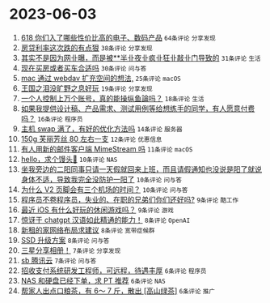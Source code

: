 # 2023-06-03

1. [618 你们入了哪些性价比高的电子、数码产品](https://www.v2ex.com/t/945412) `64条评论` `分享发现`
1. [房贷利率这次跌的有点狠](https://www.v2ex.com/t/945439) `38条评论` `分享发现`
1. [其实不是因为网卝曝，而是被**半卝夜卝疯卝狂卝敲卝门导致的](https://www.v2ex.com/t/945475) `31条评论` `生活`
1. [现在买房或者买车合适吗](https://www.v2ex.com/t/945443) `30条评论` `问与答`
1. [mac 通过 webdav 扩充空间的想法,](https://www.v2ex.com/t/945402) `25条评论` `macOS`
1. [王国之泪没旷野之息好玩](https://www.v2ex.com/t/945458) `19条评论` `分享发现`
1. [一个人控制上万个账号，真的能操纵鱼論吗？](https://www.v2ex.com/t/945429) `18条评论` `生活`
1. [如果我提供设计稿、产品需求、测试用例等给想练手的同学，有人愿意付费吗？](https://www.v2ex.com/t/945445) `16条评论` `程序员`
1. [主机 swap 满了，有好的优化方法吗](https://www.v2ex.com/t/945397) `14条评论` `服务器`
1. [150g 芙丽芳丝 80 左右一支](https://www.v2ex.com/t/945421) `12条评论` `优惠信息`
1. [有人用新的邮件客户端 MimeStream 吗](https://www.v2ex.com/t/945430) `11条评论` `macOS`
1. [hello，求个馒头💊](https://www.v2ex.com/t/945491) `10条评论` `NAS`
1. [坐我旁边的二阳同事只请一天假就回来上班，而且请假通知也没说是阳了就说身体不适，导致我完全没防护一阳了](https://www.v2ex.com/t/945488) `10条评论` `问与答`
1. [为什么 V2 页脚会有三个机场的时间？](https://www.v2ex.com/t/945452) `10条评论` `问与答`
1. [程序员不卷程序员，失业的、在职的兄弟们你们还好吗?](https://www.v2ex.com/t/945444) `9条评论` `酷工作`
1. [最近 iOS 有什么好玩的休闲游戏吗？](https://www.v2ex.com/t/945400) `9条评论` `游戏`
1. [惊讶于 chatgpt 汉语如此精通的能力！](https://www.v2ex.com/t/945493) `8条评论` `OpenAI`
1. [新租的家网络布局求建议](https://www.v2ex.com/t/945431) `8条评论` `宽带症候群`
1. [SSD 升级方案](https://www.v2ex.com/t/945398) `8条评论` `问与答`
1. [三星分享相册！](https://www.v2ex.com/t/945462) `7条评论` `分享发现`
1. [sb 腾讯云](https://www.v2ex.com/t/945418) `7条评论` `问与答`
1. [招收支付系统研发工程师，可远程，待遇丰厚](https://www.v2ex.com/t/945481) `6条评论` `程序员`
1. [NAS 和硬盘已经下单，求 PT 推荐](https://www.v2ex.com/t/945477) `6条评论` `NAS`
1. [帮家人出点口粮茶，有 6～ 7 斤，散出 [高山绿茶]](https://www.v2ex.com/t/945436) `6条评论` `推广`
